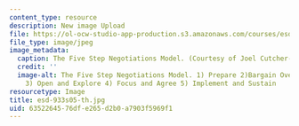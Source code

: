 ```yaml
---
content_type: resource
description: New image Upload
file: https://ol-ocw-studio-app-production.s3.amazonaws.com/courses/esd-933-technology-policy-negotiations-and-dispute-resolution-spring-2005/6352264576dfe265d2b0a7903f5969f1_esd-933s05-th.jpg
file_type: image/jpeg
image_metadata:
  caption: The Five Step Negotiations Model. (Courtesy of Joel Cutcher-Gershenfeld.)
  credit: ''
  image-alt: The Five Step Negotiations Model. 1) Prepare 2)Bargain Over How to Bargain
    3) Open and Explore 4) Focus and Agree 5) Implement and Sustain
resourcetype: Image
title: esd-933s05-th.jpg
uid: 63522645-76df-e265-d2b0-a7903f5969f1
---
```

